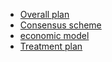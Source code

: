- [Overall plan](/zh-cn/Introduction/[English]-PlatON总体方案.md)
- [Consensus scheme](/zh-cn/Introduction/[Chinese-Simplified]-PlatON共识方案.md)
- [economic model](/zh-cn/Introduction/[Chinese-Simplified]-PlatON经济方案.md)
- [Treatment plan](/zh-cn/Introduction/[Chinese-Simplified]-PlatON治理方案.md)
